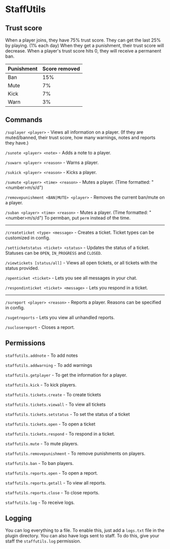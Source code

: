 # StaffUtils

## Trust score

When a player joins, they have 75% trust score. They can get the last 25% by playing. (1% each day) When they get a punishment, their trust score will decrease. When a player's trust score hits 0, they will receive a permanent ban. 

| Punishment | Score removed |
| :--------- | ------------- |
| Ban        | 15%           |
| Mute       | 7%            |
| Kick       | 7%            |
| Warn       | 3%            |

## Commands

`/suplayer <player>` - Views all information on a player. (If they are muted/banned, their trust score, how many warnings, notes and reports they have.)

`/sunote <player> <note>` - Adds a note to a player.

`/suwarn <player> <reason>` - Warns a player.

`/sukick <player> <reason>` - Kicks a player.

`/sumute <player> <time> <reason>` - Mutes a player. (Time formatted: "\<number>m/s/d")

`/removepunishment <BAN|MUTE> <player>` - Removes the current ban/mute on a player.

`/suban <player> <time> <reason>` - Mutes a player. (Time formatted: "\<number>m/s/d") To permban, put `perm` instead of the time.

------

`/createticket <type> <message>` - Creates a ticket. Ticket types can be customized in config.

`/setticketstatus <ticket> <status>` - Updates the status of a ticket. Statuses can be `OPEN`, `IN_PROGRESS` and `CLOSED`.

`/viewtickets [status/all]` - Views all open tickets, or all tickets with the status provided.

`/openticket <ticket>` - Lets you see all messages in your chat.

`/respondinticket <ticket> <message>` - Lets you respond in a ticket.

------

`/sureport <player> <reason>` - Reports a player. Reasons can be specified in config.

`/sugetreports` - Lets you view all unhandled reports.

`/suclosereport` - Closes a report.

## Permissions

`staffutils.addnote` - To add notes

`staffutils.addwarning` - To add warnings

`staffutils.getplayer` - To get the information for a player.

`staffutils.kick` - To kick players.

`staffutils.tickets.create` - To create tickets

`staffutils.tickets.viewall` - To view all tickets

`staffutils.tickets.setstatus` - To set the status of a ticket

`staffutils.tickets.open` - To open a ticket

`staffutils.tickets.respond` - To respond in a ticket.

`staffutils.mute` - To mute players.

`staffutils.removepunishment` - To remove punishments on players.

`staffutils.ban` - To ban players.

`staffutils.reports.open` - To open a report.

`staffutils.reports.getall` - To view all reports.

`staffutils.reports.close` - To close reports.

`staffutils.log` - To receive logs.

## Logging

You can log everything to a file. To enable this, just add a `logs.txt` file in the plugin directory. 
You can also have logs sent to staff. To do this, give your staff the `staffutils.log` permission.

